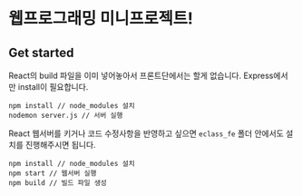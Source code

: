 # 웹프로그래밍 미니프로젝트!

## Get started

React의 build 파일을 이미 넣어놓아서 프론트단에서는 할게 없습니다.
Express에서만 install이 필요합니다.

    npm install // node_modules 설치
    nodemon server.js // 서버 실행

React 웹서버를 키거나 코드 수정사항을 반영하고 싶으면 `eclass_fe` 폴더 안에서도 설치를 진행해주시면 됩니다.

    npm install // node_modules 설치
    npm start // 웹서버 실행
    npm build // 빌드 파일 생성
